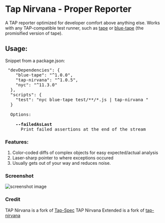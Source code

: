 # Tap Nirvana - Proper Reporter

A TAP reporter optimized for developer comfort above anything else. Works with
any TAP-compatible test runner, such as
[tape](https://www.npmjs.com/package/tape) or
[blue-tape](https://www.npmjs.com/package/blue-tape) (the promisified version of
tape).

## Usage:

Snippet from a package.json:

<pre>
 "devDependencies": {
    "blue-tape": "^1.0.0",
    "tap-nirvana": "^1.0.5",
    "nyc": "^11.3.0"
  },
  "scripts": {
    "test": "nyc blue-tape test/**/*.js | tap-nirvana "
  }

  Options:

    <b>--failedAsLast</b>
      Print failed assertions at the end of the stream
</pre>

### Features:

1. Color-coded diffs of complex objects for easy expected/actual analysis
2. Laser-sharp pointer to where exceptions occured
3. Usually gets out of your way and reduces noise.

### Screenshot

![screenshot image](screenshot-diff.jpg)

### Credit

TAP Nirvana is a fork of [Tap-Spec](https://github.com/scottcorgan/tap-spec)
TAP Nirvana Extended is a fork of [tap-nirvana](https://github.com/inadarei/tap-nirvana)
